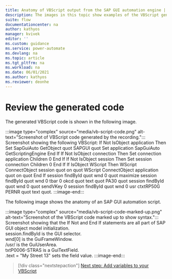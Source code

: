 ```yaml
---
title: Anatomy of VBScript output from the SAP GUI automation engine | Microsoft Docs
description: The images in this topic show examples of the VBScript generated by the SAP GUI automation engine.
suite: flow
documentationcenter: na
author: kathyos
manager: kvivek
editor: ''
ms.custom: guidance
ms.service: power-automate
ms.devlang: na
ms.topic: article
ms.tgt_pltfrm: na
ms.workload: na
ms.date: 06/01/2021
ms.author: kathyos
ms.reviewer: deonhe
---
```


# Review the generated code 

The generated VBScript code is shown in the following image.
<!--note from editor: It seems that the image actually didn't show as much code as this alt text described, so I stopped it after the PERNR line. I'm not sure how to make this useful, or even if it can be.-->
:::image type="complex" source="media/vb-script-code.png" alt-text="Screenshot of VBScript code generated by the recording.":::
   Screenshot showing the following VBScript: If Not IsObject application  Then Set SapGuiAuto   GetObject  quot SAPGUI quot   Set application   SapGuiAuto GetScriptingEngine End If If Not IsObject connection  Then Set connection   application Children 0  End If If Not IsObject session  Then Set session   connection Children 0  End If If IsObject WScript  Then WScript ConnectObject session   quot on quot  WScript ConnectObject application   quot on quot  End If session findById  quot wnd 0  quot   maximize session findById  quot wnd 0  tbar 0  okcd quot   text    quot PA30 quot  session findById  quot wnd 0  quot   sendVKey 0 session findById  quot wnd 0  usr ctxtRP50G PERNR quot   text    quot.
:::image-end:::


<!--![Screenshot of VBScript code generated by the recording  If Not IsObject application  Then Set SapGuiAuto   GetObject  quot SAPGUI quot   Set application   SapGuiAuto GetScriptingEngine End If If Not IsObject connection  Then Set connection   application Children 0  End If If Not IsObject session  Then Set session   connection Children 0  End If If IsObject WScript  Then WScript ConnectObject session   quot on quot  WScript ConnectObject application   quot on quot  End If session findById  quot wnd 0  quot   maximize session findById  quot wnd 0  tbar 0  okcd quot   text    quot PA30 quot  session findById  quot wnd 0  quot   sendVKey 0 session findById  quot wnd 0  usr ctxtRP50G PERNR quot   text    quot  EmployeeId  quot  session findById  quot wnd 0  usr tabsMENU_TABSTRIP tabpTAB01 ssubSUBSCR_MENU SAPMP50A 0400 subSUBSCR_TIME SAPMP50A 0330 ctxtRP50G BEGDA quot   text    quot  EffectiveDate  quot  session findById  quot wnd 0  usr tabsMENU_TABSTRIP tabpTAB01 ssubSUBSCR_MENU SAPMP50A 0400 subSUBSCR_ITKEYS SAPMP50A 0350 ctxtRP50G CHOIC quot   text    quot 0006 quot  session findById  quot wnd 0  usr tabsMENU_TABSTRIP tabpTAB01 ssubSUBSCR_MENU SAPMP50A 0400 subSUBSCR_ITKEYS SAPMP50A 0350 ctxtRP50G SUBTY quot   text    quot 2 quot  session findById  quot wnd 0  usr tabsMENU_TABSTRIP tabpTAB01 ssubSUBSCR_MENU SAPMP50A 0400 subSUBSCR_ITKEYS SAPMP50A 0350 ctxtRP50G SUBTY quot   setFocus session findById  quot wnd 0  usr tabsMENU_TABSTRIP tabpTAB01 ssubSUBSCR_MENU SAPMP50A 0400 subSUBSCR_ITKEYS SAPMP50A 0350 ctxtRP50G SUBTY quot   caretPosition   1 session findById  quot wnd 0  tbar 1  btn 5  quot   press session findById  quot wnd 0  usr txtP0006 STRAS quot   text    quot  Street  quot  session findById  quot wnd 0  usr txtP0006 ORT01 quot   text    quot  City  quot  session findById  quot wnd 0  usr ctxtP0006 STATE quot   text    quot  State  quot  session findById  quot wnd 0  usr txtP0006 PSTLZ quot   text    quot  ZipCode  quot  session findById  quot wnd 0  usr cmbP0006 LAND1 quot   key    quot  Country  quot  session findById  quot wnd 0  usr ctxtP0006 STATE quot   setFocus session findById  quot wnd 0  usr ctxtP0006 STATE quot   caretPosition   2 session findById  quot wnd 0  tbar 0  btn 11  quot   press session findById  quot wnd 0  tbar 0  btn 3  quot   press](media/vb-script-code.png)-->

The following image shows the anatomy of an SAP GUI automation script.

:::image type="complex" source="media/vb-script-code-marked-up.png" alt-text="Screenshot of the VBScript code marked up to show syntax.":::
    Screenshot showing that the If Not and End If statements are all part of SAP GUI object model initialization.<br>session.findById is the GUI selector.<br>wnd[0] is the GuiFrameWindow.<br>/usr/ is the GuiUserArea.<br>txtP0006-STRAS is a GuiTextField.<br>.text = "My Street 13" sets the field value.
:::image-end:::


<!--![Screenshot of the VBScript code  marked up to show the syntax of the code including Object Model Initialization  GUI Selector  GUI Frame Window  GUI User Area  GUI Text Field  and setting the field value  If Not IsObject application  Then Set SapGuiAuto   GetObject  quot SAPGUI quot   Set application   SapGuiAuto GetScriptingEngine End If If Not IsObject connection  Then Set connection   application Children 0  End If If Not IsObject session  Then Set session   connection Children 0  End If If IsObject WScript  Then WScript ConnectObject session   quot on quot  WScript ConnectObject application   quot on quot  End If](media/vb-script-code-marked-up.png)-->

> [!div class="nextstepaction"]
> [Next step: Add variables to your VBScript](adding-variables-to-vbscript.md)

